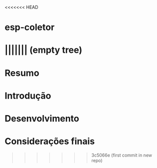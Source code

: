 <<<<<<< HEAD
# esp-coletor
||||||| (empty tree)
=======
# Resumo


# Introdução

# Desenvolvimento

# Considerações finais

>>>>>>> 3c5066e (first commit in new repo)
